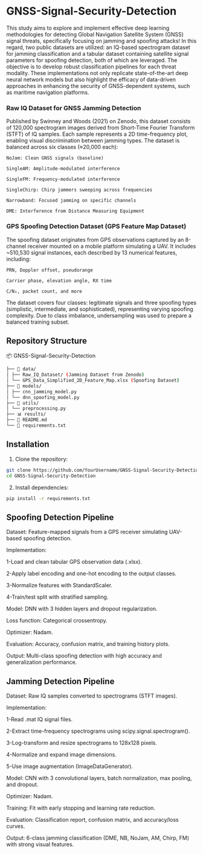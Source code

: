 # GNSS-Signal-Security-Detection

This study aims to explore and implement effective deep learning methodologies for detecting Global Navigation Satellite System (GNSS) signal threats, specifically focusing on jamming and spoofing attacks!
In this regard, two public datasets are utilized: an IQ-based spectrogram dataset for jamming classification and a tabular dataset containing satellite signal parameters for spoofing detection, both of which are leveraged. The objective is to develop robust classification pipelines for each threat modality. These implementations not only replicate state-of-the-art deep neural network models but also highlight the efficacy of data-driven approaches in enhancing the security of GNSS-dependent systems, such as maritime navigation platforms. 



### Raw IQ Dataset for GNSS Jamming Detection

Published by Swinney and Woods (2021) on Zenodo, this dataset consists of 120,000 spectrogram images derived from Short-Time Fourier Transform (STFT) of IQ samples. Each sample represents a 2D time-frequency plot, enabling visual discrimination between jamming types. The dataset is balanced across six classes (≈20,000 each):

    NoJam: Clean GNSS signals (baseline)

    SingleAM: Amplitude-modulated interference

    SingleFM: Frequency-modulated interference

    SingleChirp: Chirp jammers sweeping across frequencies

    Narrowband: Focused jamming on specific channels

    DME: Interference from Distance Measuring Equipment


### GPS Spoofing Detection Dataset (GPS Feature Map Dataset)


The spoofing dataset originates from GPS observations captured by an 8-channel receiver mounted on a mobile platform simulating a UAV. It includes ~510,530 signal instances, each described by 13 numerical features, including:

    PRN, Doppler offset, pseudorange

    Carrier phase, elevation angle, RX time

    C/N₀, packet count, and more

The dataset covers four classes: legitimate signals and three spoofing types (simplistic, intermediate, and sophisticated), representing varying spoofing complexity. Due to class imbalance, undersampling was used to prepare a balanced training subset.


## Repository Structure

📦 GNSS-Signal-Security-Detection


```bash
├── 📁 data/
│ ├── Raw_IQ_Dataset/ (Jamming Dataset from Zenodo)
│ └── GPS_Data_Simplified_2D_Feature_Map.xlsx (Spoofing Dataset)
├── 📁 models/
│ ├── cnn_jamming_model.py
│ └── dnn_spoofing_model.py
├── 📁 utils/
│ └── preprocessing.py
├── 📊 results/
├── 📜 README.md
└── 📄 requirements.txt

```

## Installation

1. Clone the repository:

```bash
git clone https://github.com/YourUsername/GNSS-Signal-Security-Detection.git
cd GNSS-Signal-Security-Detection

```

2. Install dependencies:
   
```bash
pip install -r requirements.txt

```







## Spoofing Detection Pipeline

Dataset: Feature-mapped signals from a GPS receiver simulating UAV-based spoofing detection.

Implementation:

1-Load and clean tabular GPS observation data (.xlsx).

2-Apply label encoding and one-hot encoding to the output classes.

3-Normalize features with StandardScaler.

4-Train/test split with stratified sampling.

Model: DNN with 3 hidden layers and dropout regularization.

Loss function: Categorical crossentropy.

Optimizer: Nadam.

Evaluation: Accuracy, confusion matrix, and training history plots.

Output: Multi-class spoofing detection with high accuracy and generalization performance.


## Jamming Detection Pipeline

Dataset: Raw IQ samples converted to spectrograms (STFT images).

Implementation:

1-Read .mat IQ signal files.

2-Extract time-frequency spectrograms using scipy.signal.spectrogram().

3-Log-transform and resize spectrograms to 128x128 pixels.

4-Normalize and expand image dimensions.

5-Use image augmentation (ImageDataGenerator).

Model: CNN with 3 convolutional layers, batch normalization, max pooling, and dropout.

Optimizer: Nadam.

Training: Fit with early stopping and learning rate reduction.

Evaluation: Classification report, confusion matrix, and accuracy/loss curves.

Output: 6-class jamming classification (DME, NB, NoJam, AM, Chirp, FM) with strong visual features.
